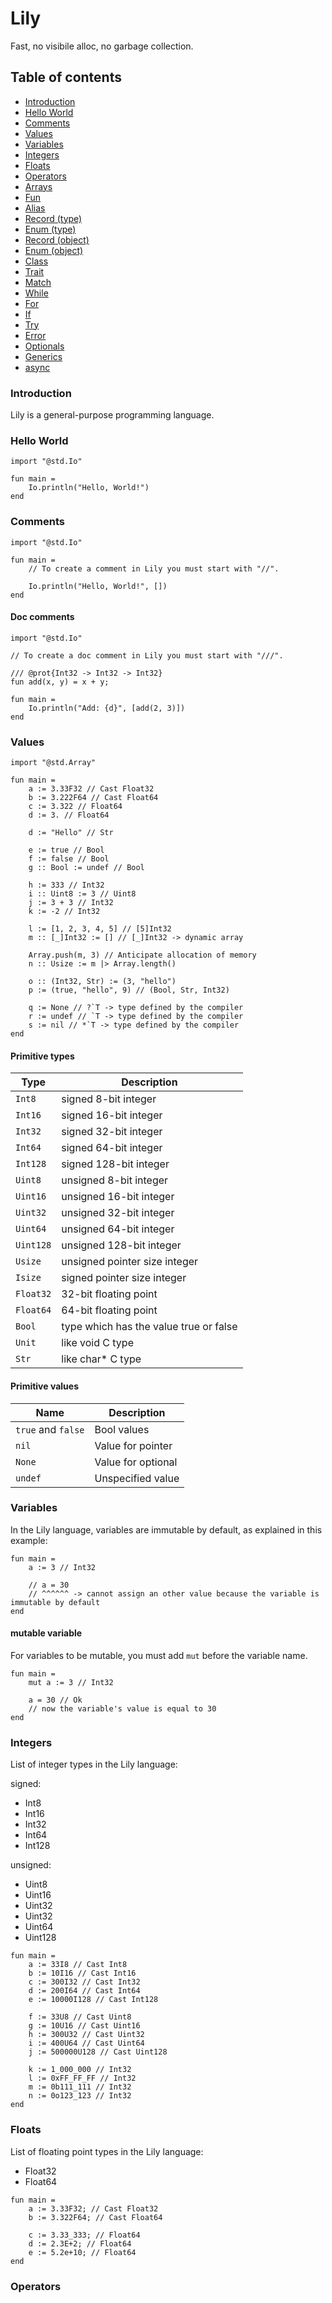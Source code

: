 # Lily

Fast, no visibile alloc, no garbage collection.

## Table of contents

- <a href="#introduction">Introduction</a>
- <a href="#hello-world">Hello World</a>
- <a href="#comments">Comments</a>
- <a href="#values">Values</a>
- <a href="#variables">Variables</a>
- <a href="#integers">Integers</a>
- <a href="#floats">Floats</a>
- <a href="#operators">Operators</a>
- <a href="#arrays">Arrays</a>
- <a href="#fun">Fun</a>
- <a href="#alias">Alias</a>
- <a href="#record-type">Record (type)</a>
- <a href="#enum-type">Enum (type)</a>
- <a href="#record-object">Record (object)</a>
- <a href="#enum-object">Enum (object)</a>
- <a href="#class">Class</a>
- <a href="#trait">Trait</a>
- <a href="#match">Match</a>
- <a href="#while">While</a>
- <a href="#for">For</a>
- <a href="#if">If</a>
- <a href="#try">Try</a>
- <a href="#error">Error</a>
- <a href="#optionals">Optionals</a>
- <a href="#generics">Generics</a>
- <a href="#async">async</a>

<section id="introduction">

### Introduction

Lily is a general-purpose programming language.

</section>

<section id="hello-world">

### Hello World

```lily
import "@std.Io"

fun main =
	Io.println("Hello, World!")
end
```

</section>

<section id="comments">

### Comments

```lily
import "@std.Io"

fun main =
	// To create a comment in Lily you must start with "//".

	Io.println("Hello, World!", [])
end
```

#### Doc comments

```lily
import "@std.Io"

// To create a doc comment in Lily you must start with "///".

/// @prot{Int32 -> Int32 -> Int32}
fun add(x, y) = x + y;

fun main =
	Io.println("Add: {d}", [add(2, 3)])
end
```

</section>

<section id="values">

### Values

```lily
import "@std.Array"

fun main =
	a := 3.33F32 // Cast Float32
	b := 3.222F64 // Cast Float64
	c := 3.322 // Float64
	d := 3. // Float64

	d := "Hello" // Str

	e := true // Bool
	f := false // Bool
	g :: Bool := undef // Bool

	h := 333 // Int32
	i :: Uint8 := 3 // Uint8
	j := 3 + 3 // Int32
	k := -2 // Int32

	l := [1, 2, 3, 4, 5] // [5]Int32
	m :: [_]Int32 := [] // [_]Int32 -> dynamic array

	Array.push(m, 3) // Anticipate allocation of memory
	n :: Usize := m |> Array.length()

	o :: (Int32, Str) := (3, "hello")
	p := (true, "hello", 9) // (Bool, Str, Int32)

	q := None // ?`T -> type defined by the compiler
	r := undef // `T -> type defined by the compiler
	s := nil // *`T -> type defined by the compiler
end
```

#### Primitive types

| Type    	| Description                            |
|-----------|----------------------------------------|
| `Int8`    | signed 8-bit integer                   |
| `Int16`   | signed 16-bit integer                  |
| `Int32`   | signed 32-bit integer                  |
| `Int64`   | signed 64-bit integer                  |
| `Int128`  | signed 128-bit integer                 |
| `Uint8`   | unsigned 8-bit integer                 |
| `Uint16`  | unsigned 16-bit integer                |
| `Uint32`  | unsigned 32-bit integer                |
| `Uint64`  | unsigned 64-bit integer                |
| `Uint128` | unsigned 128-bit integer               |
| `Usize`   | unsigned pointer size integer          |
| `Isize`   | signed pointer size integer            |
| `Float32` | 32-bit floating point                  |
| `Float64` | 64-bit floating point                  |
| `Bool`    | type which has the value true or false |
| `Unit`    | like void C type                       |
| `Str`     | like char* C type                      |

#### Primitive values

| Name                 | Description        |
|----------------------|--------------------|
| `true` and `false`   | Bool values        |
| `nil`                | Value for pointer  |
| `None`               | Value for optional |
| `undef`              | Unspecified value  |

</section>

<section id="variables">

### Variables

In the Lily language, variables are immutable by default, as explained in this example:

```lily
fun main =
	a := 3 // Int32
	
	// a = 30
	// ^^^^^^ -> cannot assign an other value because the variable is immutable by default
end
```

#### mutable variable

For variables to be mutable, you must add `mut` before the variable name.

```lily
fun main =
	mut a := 3 // Int32

	a = 30 // Ok
	// now the variable's value is equal to 30
end
```

</section>

<section id="integers">

### Integers

List of integer types in the Lily language:

signed:

- Int8
- Int16
- Int32
- Int64
- Int128

unsigned:

- Uint8
- Uint16
- Uint32
- Uint32
- Uint64
- Uint128

```lily
fun main =
	a := 33I8 // Cast Int8
	b := 10I16 // Cast Int16
	c := 300I32 // Cast Int32
	d := 200I64 // Cast Int64
	e := 10000I128 // Cast Int128

	f := 33U8 // Cast Uint8
	g := 10U16 // Cast Uint16
	h := 300U32 // Cast Uint32
	i := 400U64 // Cast Uint64
	j := 500000U128 // Cast Uint128

	k := 1_000_000 // Int32
	l := 0xFF_FF_FF // Int32
	m := 0b111_111 // Int32
	n := 0o123_123 // Int32
end
```

</section>

<section id="floats">

### Floats

List of floating point types in the Lily language:

- Float32
- Float64


```lily
fun main =
	a := 3.33F32; // Cast Float32
	b := 3.322F64; // Cast Float64

	c := 3.33_333; // Float64
	d := 2.3E+2; // Float64
	e := 5.2e+10; // Float64
end
```

</section>

<section id="operators">

### Operators

</section>
